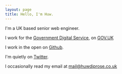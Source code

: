 ```yaml
---
layout: page
title: Hello, I'm Huw.
---
```


I'm a UK based senior web engineer.

I work for the [Government Digital Service][1], on [GOV.UK][2]

I work in the open on [Github][3].

I'm quietly on [Twitter][4].

I occasionally read my email at [mail@huwdiprose.co.uk][5]

[1]: https://www.gov.uk/government/organisations/government-digital-service
[2]: https://insidegovuk.blog.gov.uk/
[3]: https://github.com/huwd/
[4]: https://twitter.com/huwdiprose
[5]: mailto:mail@huwdiprose.co.uk